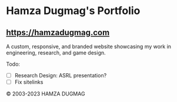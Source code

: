 # Hamza Dugmag's Portfolio
## https://hamzadugmag.com

A custom, responsive, and branded website showcasing my work in engineering, research, and game design.

Todo:

- [ ] Research Design: ASRL presentation?
- [ ] Fix sitelinks

© 2003-2023 HAMZA DUGMAG
